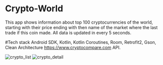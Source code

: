 # Crypto-World
This app shows information about  top 100 cryptocurrencies of the world, starting with their price ending with then name of the market where the last trade if this coin made. All data is updated in every 5 seconds.

#Tech stack
Android SDK, Kotlin, Kotlin Coroutines, Room, Retrofit2, Gson, Clean Architecture https://www.cryptocompare.com API.


  ![crypto_list](https://user-images.githubusercontent.com/96684932/213436321-3043bdf4-d3dc-4937-951d-7f5bb4896a92.png)
  ![crypto_detail](https://user-images.githubusercontent.com/96684932/213436658-ad528e76-8c3e-479d-add9-572d35971328.png)
